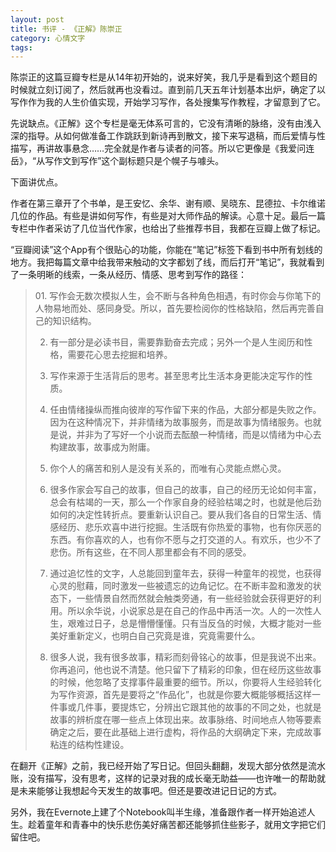 ```yaml
---
layout: post
title: 书评 - 《正解》陈崇正
category: 心情文字
tags: 
---
```


陈崇正的这篇豆瓣专栏是从14年初开始的，说来好笑，我几乎是看到这个题目的时候就立刻订阅了，然后就再也没看过。直到前几天五年计划基本出炉，确定了以写作作为我的人生价值实现，开始学习写作，各处搜集写作教程，才留意到了它。

先说缺点。《正解》这个专栏是毫无体系可言的，它没有清晰的脉络，没有由浅入深的指导。从如何做准备工作跳跃到新诗再到散文，接下来写退稿，而后爱情与性描写，再讲故事悬念……完全就是作者与读者的问答。所以它更像是《我爱问连岳》，“从写作文到写作”这个副标题只是个幌子与噱头。

下面讲优点。

作者在第三章开了个书单，是王安忆、余华、谢有顺、吴晓东、昆德拉、卡尔维诺几位的作品。有些是讲如何写作，有些是对大师作品的解读。心意十足。最后一篇专栏中作者采访了几位当代作家，也给出了些推荐书目，我都在豆瓣上做了标记。

“豆瓣阅读”这个App有个很贴心的功能，你能在“笔记”标签下看到书中所有划线的地方。我把每篇文章中给我带来触动的文字都划了线，而后打开“笔记”，我就看到了一条明晰的线索，一条从经历、情感、思考到写作的路径：

<blockquote>
01. 写作会无数次模拟人生，会不断与各种角色相遇，有时你会与你笔下的人物易地而处、感同身受。所以，首先要检阅你的性格缺陷，然后再完善自己的知识结构。

02. 有一部分是必读书目，需要靠勤奋去完成；另外一个是人生阅历和性格，需要花心思去挖掘和培养。

06. 写作来源于生活背后的思考。甚至思考比生活本身更能决定写作的性质。

14. 任由情绪操纵而推向彼岸的写作留下来的作品，大部分都是失败之作。因为在这种情况下，并非情绪为故事服务，而是故事为情绪服务。也就是说，并非为了写好一个小说而去酝酿一种情绪，而是以情绪为中心去构建故事，故事成为附庸。

14. 你个人的痛苦和别人是没有关系的，而唯有心灵能点燃心灵。

19. 很多作家会写自己的故事，但自己的故事，自己的经历无论如何丰富，总会有枯竭的一天，那么一个作家自身的经验枯竭之时，也就是他后劲如何的决定性转折点。要重新认识自己。要从我们各自的日常生活、情感经历、悲乐欢喜中进行挖掘。生活既有你热爱的事物，也有你厌恶的东西。有你喜欢的人，也有你不愿与之打交道的人。有欢乐，也少不了悲伤。所有这些，在不同人那里都会有不同的感受。

25. 通过追忆性的文字，人总能回到童年去，获得一种童年的视觉，也获得心灵的慰藉，同时激发一些被遗忘的边角记忆。在不断丰盈和激发的状态下，一些情景自然而然就会触类旁通，有一些经验就会获得更好的利用。所以余华说，小说家总是在自己的作品中再活一次。人的一次性人生，艰难过日子，总是懵懵懂懂。只有当反刍的时候，大概才能对一些美好重新定义，也明白自己究竟是谁，究竟需要什么。

25. 很多人说，我有很多故事，精彩而刻骨铭心的故事，但是我说不出来。你再追问，他也说不清楚。他只留下了精彩的印象，但在经历这些故事的时候，他忽略了支撑事件最重要的细节。所以，你要将人生经验转化为写作资源，首先是要将之“作品化”，也就是你要大概能够概括这样一件事或几件事，要提炼它，分辨出它跟其他的故事的不同之处，也就是故事的辨析度在哪一些点上体现出来。故事脉络、时间地点人物等要素确定之后，要在此基础上进行虚构，将作品的大纲确定下来，完成故事粘连的结构性建设。
</blockquote>
在翻开《正解》之前，我已经开始了写日记。但回头翻翻，发现大部分依然是流水账，没有描写，没有思考，这样的记录对我的成长毫无助益——也许唯一的帮助就是未来能够让我想起今天发生的故事吧。但还是要改进记日记的方式。

另外，我在Evernote上建了个Notebook叫半生缘，准备跟作者一样开始追述人生。趁着童年和青春中的快乐悲伤美好痛苦都还能够抓住些影子，就用文字把它们留住吧。
